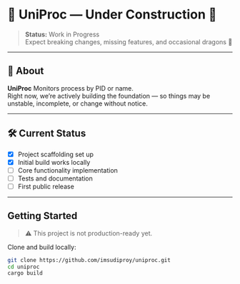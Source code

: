 # 🚧 UniProc — Under Construction 🚧

> **Status:** Work in Progress  
> Expect breaking changes, missing features, and occasional dragons 🐉

---

## 📌 About

**UniProc** Monitors process by PID or name.  
Right now, we’re actively building the foundation — so things may be unstable, incomplete, or change without notice.

---

## 🛠 Current Status

- [x] Project scaffolding set up
- [x] Initial build works locally
- [ ] Core functionality implementation
- [ ] Tests and documentation
- [ ] First public release

---

## Getting Started

> ⚠️ This project is not production-ready yet.

Clone and build locally:

```bash
git clone https://github.com/imsudiproy/uniproc.git
cd uniproc
cargo build
